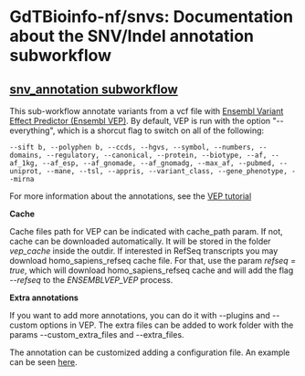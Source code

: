# GdTBioinfo-nf/snvs: Documentation about the SNV/Indel annotation subworkflow

## [snv_annotation subworkflow](https://github.com/CIBERER/GdTBioinfo-nf-snvs/blob/annot_subworkflow_postvep/subworkflows/local/snv_annotation/main.nf)

This sub-workflow annotate variants from a vcf file with [Ensembl Variant Effect Predictor (Ensembl VEP)](https://www.ensembl.org/info/docs/tools/vep/index.html). 
By default, VEP is run with the option "--everything", which is a shorcut flag to switch on all of the following:

```
--sift b, --polyphen b, --ccds, --hgvs, --symbol, --numbers, --domains, --regulatory, --canonical, --protein, --biotype, --af, --af_1kg, --af_esp, --af_gnomade, --af_gnomadg, --max_af, --pubmed, --uniprot, --mane, --tsl, --appris, --variant_class, --gene_phenotype, --mirna
```

For more information about the annotations, see the [VEP tutorial](https://www.ensembl.org/info/docs/tools/vep/script/vep_options.html)

**Cache**

Cache files path for VEP can be indicated with cache_path param. If not, cache can be downloaded automatically. It will be stored in the folder *vep_cache* inside the outdir. If interested in RefSeq transcripts you may download homo_sapiens_refseq cache file. For that, use the param *refseq = true*, which will download homo_sapiens_refseq cache and will add the flag *--refseq* to the *ENSEMBLVEP_VEP* process. 

**Extra annotations**

If you want to add more annotations, you can do it with --plugins and --custom options in VEP. The extra files can be added to work folder with the params --custom_extra_files and --extra_files. 

The annotation can be customized adding a configuration file. An example can be seen [here](https://github.com/CIBERER/GdTBioinfo-nf-snvs/blob/annot_subworkflow_postvep/subworkflows/local/snv_annotation/tests/nextflow.config). 
